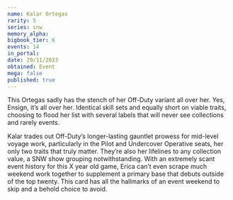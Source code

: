 ```yaml
---
name: Kalar Ortegas
rarity: 5
series: snw
memory_alpha:
bigbook_tier: 6
events: 14
in_portal:
date: 29/11/2023
obtained: Event
mega: false
published: true
---
```


This Ortegas sadly has the stench of her Off-Duty variant all over her. Yes, Ensign, it’s all over her. Identical skill sets and equally short on viable traits, choosing to flood her list with several labels that will never see collections and rarely events.

Kalar trades out Off-Duty’s longer-lasting gauntlet prowess for mid-level voyage work, particularly in the Pilot and Undercover Operative seats, her only two traits that truly matter. They’re also her lifelines to any collection value, a SNW show grouping notwithstanding. With an extremely scant event history for this X year old game, Erica can’t even scrape much weekend work together to supplement a primary base that debuts outside of the top twenty. This card has all the hallmarks of an event weekend to skip and a behold choice to avoid.
